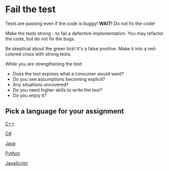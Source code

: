 # Fail the test

Tests are passing even if the code is buggy! **WAIT!** Do not fix the code!

Make the tests strong - to fail a defective implementation. You may refactor the code, but do not fix the bugs.

Be skeptical about the green tick! It's a false positive. Make it into a red-colored cross with strong tests.

While you are strengthening the test:

- Does the test express what a consumer would want?
- Do you see assumptions becoming explicit?
- Any situations uncovered?
- Do you need higher skills to write the test?
- Do you enjoy it?

## Pick a language for your assignment

[C++](https://classroom.github.com/a/x4BLnZ9s)

[C#](https://classroom.github.com/a/JwsNoNSX)

[Java](https://classroom.github.com/a/fWwTVafw)

[Python](https://classroom.github.com/a/c4oAO7Q_)

[JavaScript](https://classroom.github.com/a/v9RHWoBO)
